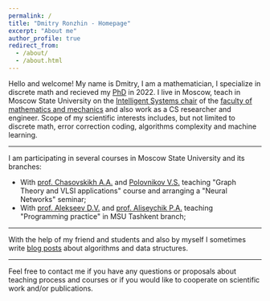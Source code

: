 ```yaml
---
permalink: /
title: "Dmitry Ronzhin - Homepage"
excerpt: "About me"
author_profile: true
redirect_from: 
  - /about/
  - /about.html
---
```


Hello and welcome! My name is Dmitry, I am a mathematician, I specialize in discrete math and recieved my [PhD](https://istina.msu.ru/dissertations/425291875/) in 2022. I live in Moscow, teach in Moscow State University on the [Intelligent Systems chair](http://intsys.msu.ru/staff/ronzhin/) of the [faculty of mathematics and mechanics](https://math.msu.ru/) and also work as a CS researcher and engineer. Scope of my scientific interests includes, but not limited to discrete math, error correction coding, algorithms complexity and machine learning. 

---

I am participating in several courses in Moscow State University and its branches:
* With [prof. Chasovskikh A.A.](http://intsys.msu.ru/staff/chasovskikh/) and [Polovnikov V.S.](http://intsys.msu.ru/staff/polovnikov/) teaching "Graph Theory and VLSI applications" course and arranging a "Neural Networks" seminar;
* With [prof. Alekseev D.V.](http://intsys.msu.ru/staff/alexeev/) and [prof. Aliseychik P.A.](http://intsys.msu.ru/staff/aliseychik/) teaching "Programming practice" in MSU Tashkent branch;

---

With the help of my friend and students and also by myself I sometimes write [blog posts](https://ronzhin.hashnode.dev/) about algorithms and data structures.

---

Feel free to contact me if you have any questions or proposals about teaching process and courses or if you would like to cooperate on scientific work and/or publications.
